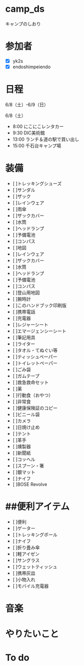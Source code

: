 # camp_ds
キャンプのしおり

# 参加者
- [x] yk2s
- [x] endoshimpeiendo

# 日程
6/8（土）-6/9（日）

6/8（土）
- 8:00 にこにこレンタカー
- 9:30 DIC美術館
- 13:00 ランチ＆道の駅で買い出し
- 15:00 千石台キャンプ場

# 装備
- [ ]トレッキングシューズ
- [ ]サンダル
- [ ]ザック
- [ ]レインウェア	
- [ ]雨傘
- [ ]ザックカバー	
- [ ]水筒	
- [ ]ヘッドランプ	
- [ ]予備電池
- [ ]コンパス
- [ ]地図	
- [ ]レインウェア
- [ ]ザックカバー
- [ ]水筒
- [ ]ヘッドランプ
- [ ]予備電池
- [ ]コンパス
- [ ]登山用地図
- [ ]腕時計
- [ ]このハンドブック印刷版
- [ ]携帯電話
- [ ]充電器
- [ ]レジャーシート
- [ ]エマージェンシーシート
- [ ]筆記用具
- [ ]ライター
- [ ]タオル・てぬぐい等
- [ ]ティッシュペーパー
- [ ]トイレットペーパー
- [ ]ごみ袋
- [ ]ガムテープ 
- [ ]救急救命セット
- [ ]薬
- [ ]行動食（おやつ）
- [ ]非常食
- [ ]健康保険証のコピー
- [ ]ビニール袋
- [ ]カメラ
- [ ]日焼け止め
- [ ]テント
- [ ]革手
- [ ]燻製器
- [ ]新聞紙
- [ ]コッヘル
- [ ]スプーン・箸
- [ ]銀マット
- [ ]ナイフ
- [ ]BOSE Revolve

##便利アイテム
=======
- [ ]便利
- [ ]ゲーター
- [ ]トレッキングポール
- [ ]ナイフ
- [ ]折り畳み傘
- [ ]軽アイゼン
- [ ]サングラス
- [ ]ウェットティッシュ
- [ ]携帯灰皿
- [ ]小物入れ
- [ ]モバイル充電器

# 音楽

# やりたいこと

# To do
